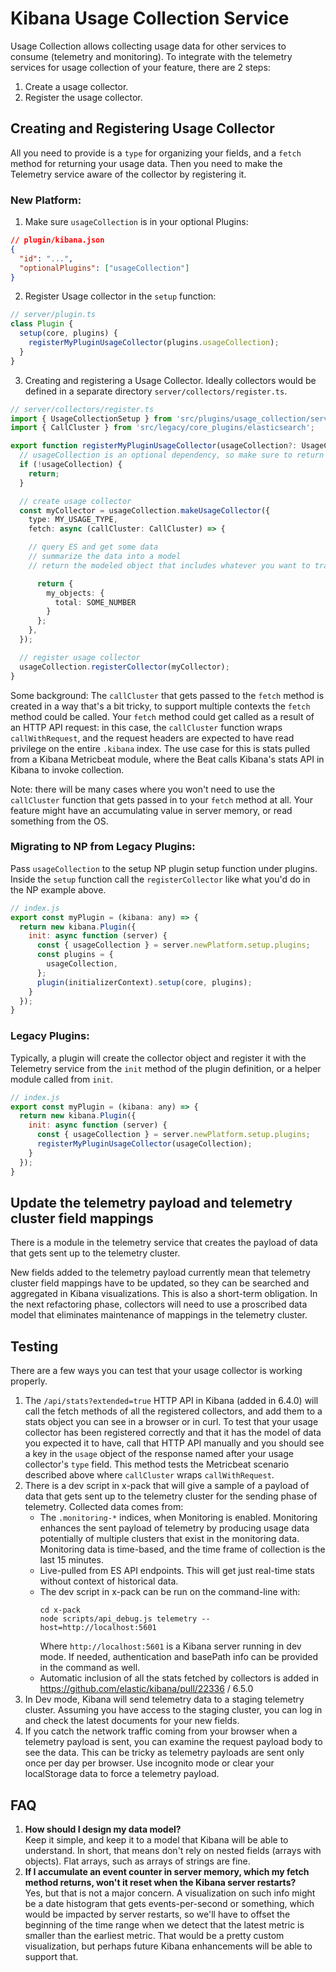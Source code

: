 # Kibana Usage Collection Service

Usage Collection allows collecting usage data for other services to consume (telemetry and monitoring).
To integrate with the telemetry services for usage collection of your feature, there are 2 steps:

1. Create a usage collector.
2. Register the usage collector.

## Creating and Registering Usage Collector

All you need to provide is a `type` for organizing your fields, and a `fetch` method for returning your usage data. Then you need to make the Telemetry service aware of the collector by registering it.

### New Platform:

1. Make sure `usageCollection` is in your optional Plugins:

```json
// plugin/kibana.json
{
  "id": "...",
  "optionalPlugins": ["usageCollection"]
}
```

2. Register Usage collector in the `setup` function:

```ts
// server/plugin.ts
class Plugin {
  setup(core, plugins) {
    registerMyPluginUsageCollector(plugins.usageCollection);
  }
}
```

3. Creating and registering a Usage Collector. Ideally collectors would be defined in a separate directory `server/collectors/register.ts`.

```ts
// server/collectors/register.ts
import { UsageCollectionSetup } from 'src/plugins/usage_collection/server';
import { CallCluster } from 'src/legacy/core_plugins/elasticsearch';

export function registerMyPluginUsageCollector(usageCollection?: UsageCollectionSetup): void {
  // usageCollection is an optional dependency, so make sure to return if it is not registered.
  if (!usageCollection) {
    return;
  }

  // create usage collector
  const myCollector = usageCollection.makeUsageCollector({
    type: MY_USAGE_TYPE,
    fetch: async (callCluster: CallCluster) => {

    // query ES and get some data
    // summarize the data into a model
    // return the modeled object that includes whatever you want to track

      return {
        my_objects: {
          total: SOME_NUMBER
        }
      };
    },
  });

  // register usage collector
  usageCollection.registerCollector(myCollector);
}
```

Some background: The `callCluster` that gets passed to the `fetch` method is created in a way that's a bit tricky, to support multiple contexts the `fetch` method could be called. Your `fetch` method could get called as a result of an HTTP API request: in this case, the `callCluster` function wraps `callWithRequest`, and the request headers are expected to have read privilege on the entire `.kibana` index. The use case for this is stats pulled from a Kibana Metricbeat module, where the Beat calls Kibana's stats API in Kibana to invoke collection.

Note: there will be many cases where you won't need to use the `callCluster` function that gets passed in to your `fetch` method at all. Your feature might have an accumulating value in server memory, or read something from the OS.

### Migrating to NP from Legacy Plugins:

Pass `usageCollection` to the setup NP plugin setup function under plugins. Inside the `setup` function call the `registerCollector` like what you'd do in the NP example above.

```js
// index.js
export const myPlugin = (kibana: any) => {
  return new kibana.Plugin({
    init: async function (server) {
      const { usageCollection } = server.newPlatform.setup.plugins;
      const plugins = {
        usageCollection,
      };
      plugin(initializerContext).setup(core, plugins);
    }
  });
}
```

### Legacy Plugins:

Typically, a plugin will create the collector object and register it with the Telemetry service from the `init` method of the plugin definition, or a helper module called from `init`.

```js
// index.js
export const myPlugin = (kibana: any) => {
  return new kibana.Plugin({
    init: async function (server) {
      const { usageCollection } = server.newPlatform.setup.plugins;
      registerMyPluginUsageCollector(usageCollection);
    }
  });
}
```

## Update the telemetry payload and telemetry cluster field mappings

There is a module in the telemetry service that creates the payload of data that gets sent up to the telemetry cluster. 

New fields added to the telemetry payload currently mean that telemetry cluster field mappings have to be updated, so they can be searched and aggregated in Kibana visualizations. This is also a short-term obligation. In the next refactoring phase, collectors will need to use a proscribed data model that eliminates maintenance of mappings in the telemetry cluster.

## Testing

There are a few ways you can test that your usage collector is working properly.

1. The `/api/stats?extended=true` HTTP API in Kibana (added in 6.4.0) will call the fetch methods of all the registered collectors, and add them to a stats object you can see in a browser or in curl. To test that your usage collector has been registered correctly and that it has the model of data you expected it to have, call that HTTP API manually and you should see a key in the `usage` object of the response named after your usage collector's `type` field. This method tests the Metricbeat scenario described above where `callCluster` wraps `callWithRequest`.
2. There is a dev script in x-pack that will give a sample of a payload of data that gets sent up to the telemetry cluster for the sending phase of telemetry. Collected data comes from:
    - The `.monitoring-*` indices, when Monitoring is enabled. Monitoring enhances the sent payload of telemetry by producing usage data potentially of multiple clusters that exist in the monitoring data. Monitoring data is time-based, and the time frame of collection is the last 15 minutes.
    - Live-pulled from ES API endpoints. This will get just real-time stats without context of historical data.
    - The dev script in x-pack can be run on the command-line with:
      ```
      cd x-pack
      node scripts/api_debug.js telemetry --host=http://localhost:5601
      ```
      Where `http://localhost:5601` is a Kibana server running in dev mode. If needed, authentication and basePath info can be provided in the command as well.
    - Automatic inclusion of all the stats fetched by collectors is added in https://github.com/elastic/kibana/pull/22336 / 6.5.0
3. In Dev mode, Kibana will send telemetry data to a staging telemetry cluster. Assuming you have access to the staging cluster, you can log in and check the latest documents for your new fields.
4. If you catch the network traffic coming from your browser when a telemetry payload is sent, you can examine the request payload body to see the data. This can be tricky as telemetry payloads are sent only once per day per browser. Use incognito mode or clear your localStorage data to force a telemetry payload.

## FAQ

1. **How should I design my data model?**  
   Keep it simple, and keep it to a model that Kibana will be able to understand. In short, that means don't rely on nested fields (arrays with objects). Flat arrays, such as arrays of strings are fine.
2. **If I accumulate an event counter in server memory, which my fetch method returns, won't it reset when the Kibana server restarts?**  
   Yes, but that is not a major concern. A visualization on such info might be a date histogram that gets events-per-second or something, which would be impacted by server restarts, so we'll have to offset the beginning of the time range when we detect that the latest metric is smaller than the earliest metric. That would be a pretty custom visualization, but perhaps future Kibana enhancements will be able to support that.
